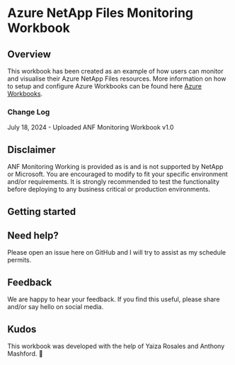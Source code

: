 # Azure NetApp Files Monitoring Workbook
## Overview
This workbook has been created as an example of how users can monitor and visualise their Azure NetApp Files resources. More information on how to setup and configure Azure Workbooks can be found here [Azure Workbooks](https://learn.microsoft.com/en-gb/azure/azure-monitor/visualize/workbooks-overview?WT.mc_id=Portal-fx).

### Change Log

July 18, 2024 - Uploaded ANF Monitoring Workbook v1.0

## Disclaimer
ANF Monitoring Working is provided as is and is not supported by NetApp or Microsoft. You are encouraged to modify to fit your specific environment and/or requirements. It is strongly recommended to test the functionality before deploying to any business critical or production environments.

## Getting started 


## Need help?
Please open an issue here on GitHub and I will try to assist as my schedule permits.

## Feedback
We are happy to hear your feedback. If you find this useful, please share and/or say hello on social media.

## Kudos
This workbook was developed with the help of Yaiza Rosales and Anthony Mashford. 💙


